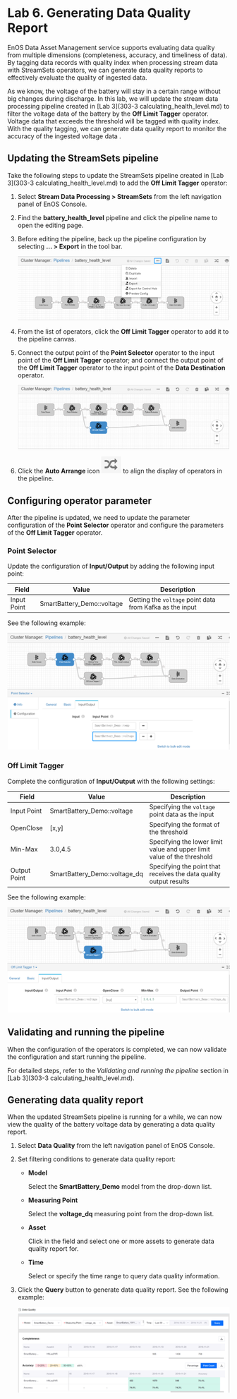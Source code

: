 # Lab 6. Generating Data Quality Report

EnOS Data Asset Management service supports evaluating data quality from multiple dimensions (completeness, accuracy, and timeliness of data). By tagging data records with quality index when processing stream data with StreamSets operators, we can generate data quality reports to effectively evaluate the quality of ingested data.

As we know, the voltage of the battery will stay in a certain range without big changes during discharge. In this lab, we will update the stream data processing pipeline created in [Lab 3](303-3 calculating_health_level.md) to filter the voltage data of the battery by the **Off Limit Tagger** operator. Voltage data that exceeds the threshold will be tagged with quality index. With the quality tagging, we can generate data quality report to monitor the accuracy of the ingested voltage data .


## Updating the StreamSets pipeline

Take the following steps to update the StreamSets pipeline created in [Lab 3](303-3 calculating_health_level.md) to add the **Off Limit Tagger** operator:

1. Select **Stream Data Processing > StreamSets** from the left navigation panel of EnOS Console.

2. Find the **battery_health_level** pipeline and click the pipeline name to open the editing page.

3. Before editing the pipeline, back up the pipeline configuration by selecting **... > Export** in the tool bar.

   ![](media/exporting_pipeline.png)

4. From the list of operators, click the **Off Limit Tagger** operator to add it to the pipeline canvas.

5. Connect the output point of the **Point Selector** operator to the input point of the **Off Limit Tagger** operator; and connect the output point of the **Off Limit Tagger** operator to the input point of the **Data Destination** operator.

   ![](media/updated_pipeline.png)

6. Click the **Auto Arrange** icon ![](media/auto_arrange_icon.png) to align the display of operators in the pipeline.


## Configuring operator parameter

After the pipeline is updated, we need to update the parameter configuration of the **Point Selector** operator and configure the parameters of the **Off Limit Tagger** operator.

### Point Selector

Update the configuration of **Input/Output** by adding the following input point:

| Field       | Value                      | Description                                              |
| ----------- | -------------------------- | -------------------------------------------------------- |
| Input Point | SmartBattery_Demo::voltage | Getting the `voltage` point data from Kafka as the input |

See the following example:

![](media/point_selector_config_1.png)


### Off Limit Tagger

Complete the configuration of **Input/Output** with the following settings:

| Field        | Value                         | Description                                                  |
| ------------ | ----------------------------- | ------------------------------------------------------------ |
| Input Point  | SmartBattery_Demo::voltage    | Specifying the `voltage` point data as the input             |
| OpenClose    | [x,y]                         | Specifying the format of the threshold                       |
| Min-Max      | 3.0,4.5                       | Specifying the lower limit value and upper limit value of the threshold |
| Output Point | SmartBattery_Demo::voltage_dq | Specifying the point that receives the data quality output results |

See the following example:

![](media/offlimt_tagger_config.png)

## Validating and running the pipeline

When the configuration of the operators is completed, we can now validate the configuration and start running the pipeline.

For detailed steps, refer to the *Validating and running the pipeline* section in [Lab 3](303-3 calculating_health_level.md).

## Generating data quality report

When the updated StreamSets pipeline is running for a while, we can now view the quality of the battery voltage data by generating a data quality report.

1. Select **Data Quality** from the left navigation panel of EnOS Console.

2. Set filtering conditions to generate data quality report:

   - **Model**

     Select the **SmartBattery_Demo** model from the drop-down list.

   - **Measuring Point**

     Select the **voltage_dq** measuring point from the drop-down list.

   - **Asset**

     Click in the field and select one or more assets to generate data quality report for.

   - **Time**

     Select or specify the time range to query data quality information.  

3. Click the **Query** button to generate data quality report. See the following example:

   ![](media/data_quality_report.png)

<!-- end -->
